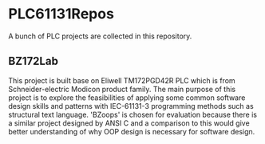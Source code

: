 # PLC61131Repos
A bunch of PLC projects are collected in this repository.


## BZ172Lab
This project is built base on Eliwell TM172PGD42R PLC which is from Schneider-electric Modicon product family. The main purpose of this project is to explore the feasibilities of applying some common software design skills and patterns with IEC-61131-3 programming methods such as structural text language. 'BZoops' is chosen for evaluation because there is a similar project designed by ANSI C and a comparison to this would give better understanding of why OOP design is necessary for software design. 
